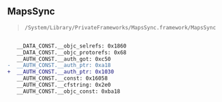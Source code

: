 ## MapsSync

> `/System/Library/PrivateFrameworks/MapsSync.framework/MapsSync`

```diff

   __DATA_CONST.__objc_selrefs: 0x1860
   __DATA_CONST.__objc_protorefs: 0x68
   __AUTH_CONST.__auth_got: 0xc50
-  __AUTH_CONST.__auth_ptr: 0xa18
+  __AUTH_CONST.__auth_ptr: 0x1030
   __AUTH_CONST.__const: 0x16058
   __AUTH_CONST.__cfstring: 0x2e0
   __AUTH_CONST.__objc_const: 0xba18

```
